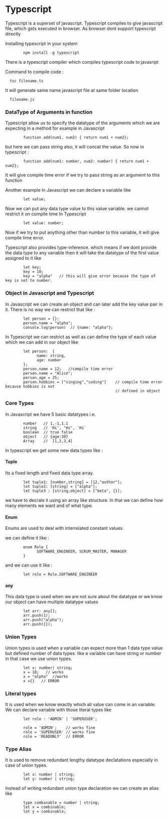 
# Typescript

Typescript is a superset of javascript. Typescript compiles to give javascript file, which gets executed in browser.
As browser dont support typescript directly

Installing typescript in your system

            npm install -g typescript

There is a typescript compiler which compiles typescript code to javasript

Command to compile code :
      
      tsc filename.ts
    
It will generate same name javascript file at same folder location

      filename.js
      
### DataType of Arguments in function

Typescript allow us to specify the datatype of the arguments which we are expecting in a method
for example in Javascript

            function add(num1, num2) { return num1 + num2};

but here we can pass string also, it will concat the value.
So now in  typescript :           

            function add(num1: number, num2: number) { return num1 + num2};

It will give compile time error if we try to pass string as an argument to this function

Another example
In Javascript we can declare a variable like

            let value;

Now we can put any data type value to this value variable. we cannot restrict it on compile time
In Typescript

            let value: number;

Now if we try to put anything other than number to this variable, it will give compile time error.            
      
Typescript also provides type-inference. which means if we dont provide the data type to any 
variable then it will take the datatype of the first value assigned to it like

            let key;
            key = 10;
            key = "alpha"   // this will give error because the type of key is set to number.

### Object in Javascript and Typescript            
In Javascript we can create an object and can later add the key value pair in it. There is no
way we can restrict that like :

            let person = {};
            person.name = "alpha";
            console.log(person)  // {name: "alpha"};

In Typescript we can restrict as well as can define the type of each value which we can add in our object like

            let person:  {
                  name: string,
                  age: number
            };
            person.name = 12;   //compile time error
            person.name = "Alice";
            person.age = 25;
            person.hobbies = ["singing","coding"]    // compile time error because hobbies is not  
                                                     // defined in object

### Core Types

In Javascript we have 5 basic datatypes i.e.

            number   // 1,-1,1.1
            string   // 'Hi', "Hi", `Hi`
            boolean  // true false
            object   // {age:30}
            Array    //  [1,2,3,4]

In typescript we get some new data types like :

#### Tuple
Its a fixed length and fixed data type array. 

            let tuple1: [number,string] = [12,"author"];
            let tuple2: [string] = ["alpha"];
            let tuple3 : [string,object] = ["beta", {}];

we have to decrale it using an array like structure. In that we can define how many elements we 
want and of what type.

#### Enum
Enums are used to deal with interrelated constant values.

we can define it like :

            enum Role {
                  SOFTWARE_ENGINEER, SCRUM_MASTER, MANAGER
            }

and we can use it like :

            let role = Role.SOFTWARE_ENGINEER

#### any
This data type is used when we are not sure about the datatype or we know our object can have multiple datatype values

            let arr: any[];
            arr.push(1);
            arr.push("alpha");
            arr.push({});

### Union Types
Union types is used when a variable can expect more than 1 data type value but defined number of data types. like a variable can have string or number in that case we use union types.

            let x: number| string;
            x = 10;   // works
            x = "alpha"  //works
            x ={}   // ERROR

### Literal types
It is used when we know exactly which all value can come in an variable. We can declare variable
with those literal types like

            let role : 'ADMIN' | 'SUPERUSER';

            role = 'ADMIN';    // works fine
            role = 'SUPERUSER' // works fine
            role = 'READONLY'  // ERROR

### Type Alias
It is used to remove redundant lengthy datatype declatations especially in case of union types.

            let x: number | string;
            let y: number | string;

Instead of writing redundant union type declaration we can create an alias like

            type combinable = number | string;
            let x = combinable;
            let y = combinable;

            
